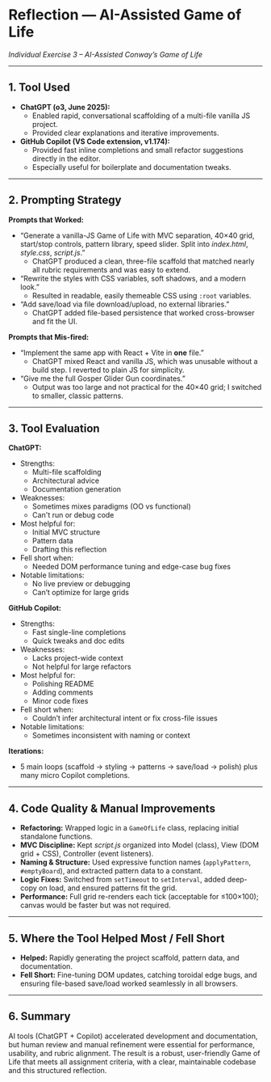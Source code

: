 # Reflection — AI-Assisted Game of Life

*Individual Exercise 3 – AI-Assisted Conway’s Game of Life*

---

## 1. Tool Used

- **ChatGPT (o3, June 2025):**
  - Enabled rapid, conversational scaffolding of a multi-file vanilla JS project.
  - Provided clear explanations and iterative improvements.
- **GitHub Copilot (VS Code extension, v1.174):**
  - Provided fast inline completions and small refactor suggestions directly in the editor.
  - Especially useful for boilerplate and documentation tweaks.

---

## 2. Prompting Strategy

**Prompts that Worked:**
- “Generate a vanilla-JS Game of Life with MVC separation, 40×40 grid, start/stop controls, pattern library, speed slider. Split into *index.html*, *style.css*, *script.js*.”
  - ChatGPT produced a clean, three-file scaffold that matched nearly all rubric requirements and was easy to extend.
- “Rewrite the styles with CSS variables, soft shadows, and a modern look.”
  - Resulted in readable, easily themeable CSS using `:root` variables.
- “Add save/load via file download/upload, no external libraries.”
  - ChatGPT added file-based persistence that worked cross-browser and fit the UI.

**Prompts that Mis-fired:**
- “Implement the same app with React + Vite in **one** file.”
  - ChatGPT mixed React and vanilla JS, which was unusable without a build step. I reverted to plain JS for simplicity.
- “Give me the full Gosper Glider Gun coordinates.”
  - Output was too large and not practical for the 40×40 grid; I switched to smaller, classic patterns.

---

## 3. Tool Evaluation

**ChatGPT:**
- Strengths:
  - Multi-file scaffolding
  - Architectural advice
  - Documentation generation
- Weaknesses:
  - Sometimes mixes paradigms (OO vs functional)
  - Can't run or debug code
- Most helpful for:
  - Initial MVC structure
  - Pattern data
  - Drafting this reflection
- Fell short when:
  - Needed DOM performance tuning and edge-case bug fixes
- Notable limitations:
  - No live preview or debugging
  - Can’t optimize for large grids

**GitHub Copilot:**
- Strengths:
  - Fast single-line completions
  - Quick tweaks and doc edits
- Weaknesses:
  - Lacks project-wide context
  - Not helpful for large refactors
- Most helpful for:
  - Polishing README
  - Adding comments
  - Minor code fixes
- Fell short when:
  - Couldn’t infer architectural intent or fix cross-file issues
- Notable limitations:
  - Sometimes inconsistent with naming or context

**Iterations:**
- 5 main loops (scaffold → styling → patterns → save/load → polish) plus many micro Copilot completions.

---

## 4. Code Quality & Manual Improvements

- **Refactoring:** Wrapped logic in a `GameOfLife` class, replacing initial standalone functions.
- **MVC Discipline:** Kept *script.js* organized into Model (class), View (DOM grid + CSS), Controller (event listeners).
- **Naming & Structure:** Used expressive function names (`applyPattern`, `#emptyBoard`), and extracted pattern data to a constant.
- **Logic Fixes:** Switched from `setTimeout` to `setInterval`, added deep-copy on load, and ensured patterns fit the grid.
- **Performance:** Full grid re-renders each tick (acceptable for ≤100×100); canvas would be faster but was not required.

---

## 5. Where the Tool Helped Most / Fell Short

- **Helped:** Rapidly generating the project scaffold, pattern data, and documentation.
- **Fell Short:** Fine-tuning DOM updates, catching toroidal edge bugs, and ensuring file-based save/load worked seamlessly in all browsers.

---

## 6. Summary

AI tools (ChatGPT + Copilot) accelerated development and documentation, but human review and manual refinement were essential for performance, usability, and rubric alignment. The result is a robust, user-friendly Game of Life that meets all assignment criteria, with a clear, maintainable codebase and this structured reflection.

